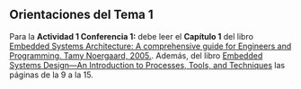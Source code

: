 ## Orientaciones del Tema 1

Para la **Actividad 1 Conferencia 1:** debe leer el **Capítulo 1** del libro [Embedded Systems Architecture: A comprehensive guide for Engineers and Programming. Tamy Noergaard, 2005.](../Biblio/Embedded-Systems-Architecture-A-Comprehensive-Guide-for-Engineers-and-Programmers.pdf). Además, del libro [Embedded Systems Design—An Introduction to Processes, Tools, and Techniques](../Biblio/Embedded_Systems-An_Introduction_to_Processes,_Tools,_and_Techniques.pdf) las páginas de la 9 a la 15.

